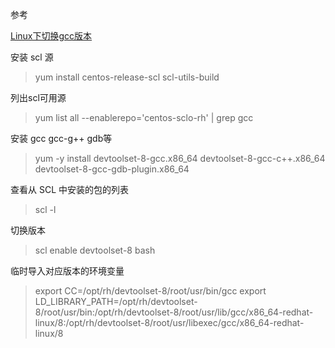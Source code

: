

参考

[Linux下切换gcc版本](..\..\..\P-Programming\000_编程基础\Linux下切换gcc版本.md)



安装 scl 源

> yum install centos-release-scl scl-utils-build



列出scl可用源

> yum list all --enablerepo='centos-sclo-rh' | grep gcc



安装 gcc gcc-g++ gdb等

> yum -y install devtoolset-8-gcc.x86_64 devtoolset-8-gcc-c++.x86_64 devtoolset-8-gcc-gdb-plugin.x86_64



查看从 SCL 中安装的包的列表

> scl -l



切换版本

> scl enable devtoolset-8 bash



临时导入对应版本的环境变量

> export CC=/opt/rh/devtoolset-8/root/usr/bin/gcc
> export LD_LIBRARY_PATH=/opt/rh/devtoolset-8/root/usr/bin:/opt/rh/devtoolset-8/root/usr/lib/gcc/x86_64-redhat-linux/8:/opt/rh/devtoolset-8/root/usr/libexec/gcc/x86_64-redhat-linux/8
